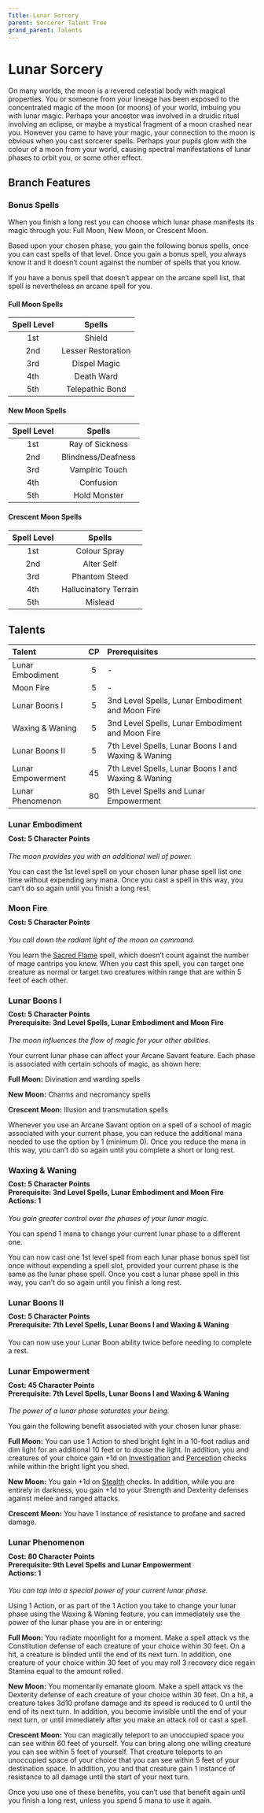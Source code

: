```yaml
---
Title: Lunar Sorcery
parent: Sorcerer Talent Tree
grand_parent: Talents
---
```

 
# Lunar Sorcery
On many worlds, the moon is a revered celestial body with magical properties. You or someone from your lineage has been exposed to the concentrated magic of the moon (or moons) of your world, imbuing you with lunar magic. Perhaps your ancestor was involved in a druidic ritual involving an eclipse, or maybe a mystical fragment of a moon crashed near you. However you came to have your magic, your connection to the moon is obvious when you cast sorcerer spells. Perhaps your pupils glow with the colour of a moon from your world, causing spectral manifestations of lunar phases to orbit you, or some other effect.

## Branch Features

### Bonus Spells
When you finish a long rest you can choose which lunar phase manifests its magic through you: Full Moon, New Moon, or Crescent Moon.

Based upon your chosen phase, you gain the following bonus spells, once you can cast spells of that level. Once you gain a bonus spell, you always know it and it doesn’t count against the number of spells that you know.

If you have a bonus spell that doesn’t appear on the arcane spell list, that spell is nevertheless an arcane spell for you.

#### Full Moon Spells

| Spell Level | Spells |
|:-----------:|:------:|
| 1st | Shield |
| 2nd | Lesser Restoration |
| 3rd | Dispel Magic |
| 4th | Death Ward |
| 5th | Telepathic Bond |

#### New Moon Spells

| Spell Level | Spells |
|:-----------:|:------:|
| 1st | Ray of Sickness |
| 2nd | Blindness/Deafness |
| 3rd | Vampiric Touch |
| 4th | Confusion |
| 5th | Hold Monster |

#### Crescent Moon Spells

| Spell Level | Spells |
|:-----------:|:------:|
| 1st | Colour Spray |
| 2nd | Alter Self |
| 3rd | Phantom Steed |
| 4th | Hallucinatory Terrain |
| 5th | Mislead |

## Talents
 
| Talent | CP | Prerequisites |
|:-------|:--:|:--------------|
| Lunar Embodiment  | 5  | - |
| Moon Fire         | 5  | - |
| Lunar Boons I     | 5  | 3nd Level Spells, Lunar Embodiment and Moon Fire |
| Waxing & Waning   | 5  | 3nd Level Spells, Lunar Embodiment and Moon Fire |
| Lunar Boons II    | 5  | 7th Level Spells, Lunar Boons I and Waxing & Waning |
| Lunar Empowerment | 45 | 7th Level Spells, Lunar Boons I and Waxing & Waning |
| Lunar Phenomenon  | 80 | 9th Level Spells and Lunar Empowerment |

###  Lunar Embodiment

<div style="margin-top:-10px;"></div>
 
#### **Cost:** 5 Character Points
*The moon provides you with an additional well of power.*

You can cast the 1st level spell on your chosen lunar phase spell list one time without expending any mana. Once you cast a spell in this way, you can’t do so again until you finish a long rest.

### Moon Fire

<div style="margin-top:-10px;"></div>
 
#### **Cost:** 5 Character Points
*You call down the radiant light of the moon on command.*

You learn the [Sacred Flame](https://stormchaserroleplaying.com/stormchaserRPG/Spells/Cantrips/Evocation/#sacred-flame) spell, which doesn’t count against the number of mage cantrips you know. When you cast this spell, you can target one creature as normal or target two creatures within range that are within 5 feet of each other.

### Lunar Boons I
 
<div style="margin-top:-10px;"></div>

#### **Cost:** 5 Character Points<br>**Prerequisite:** 3nd Level Spells, Lunar Embodiment and Moon Fire
*The moon influences the flow of magic for your other abilities.*

Your current lunar phase can affect your Arcane Savant feature. Each phase is associated with certain schools of magic, as shown here:

**Full Moon:** Divination and warding spells

**New Moon:** Charms and necromancy spells

**Crescent Moon:** Illusion and transmutation spells

Whenever you use an Arcane Savant option on a spell of a school of magic associated with your current phase, you can reduce the additional mana needed to use the option by 1 (minimum 0). Once you reduce the mana in this way, you can’t do so again until you complete a short or long rest.

###  Waxing & Waning
 
<div style="margin-top:-10px;"></div>

#### **Cost:** 5 Character Points<br>**Prerequisite:** 3nd Level Spells, Lunar Embodiment and Moon Fire<br>**Actions:** 1
*You gain greater control over the phases of your lunar magic.*

You can spend 1 mana to change your current lunar phase to a different one.

You can now cast one 1st level spell from each lunar phase bonus spell list once without expending a spell slot, provided your current phase is the same as the lunar phase spell. Once you cast a lunar phase spell in this way, you can’t do so again until you finish a long rest.

### Lunar Boons II

<div style="margin-top:-10px;"></div>
 
#### **Cost:** 5 Character Points<br>**Prerequisite:** 7th Level Spells, Lunar Boons I and Waxing & Waning
You can now use your Lunar Boon ability twice before needing to complete a rest.

### Lunar Empowerment

<div style="margin-top:-10px;"></div>
 
#### **Cost:** 45 Character Points<br>**Prerequisite:** 7th Level Spells, Lunar Boons I and Waxing & Waning
*The power of a lunar phase saturates your being.*

You gain the following benefit associated with your chosen lunar phase:

**Full Moon:** You can use 1 Action to shed bright light in a 10-foot radius and dim light for an additional 10 feet or to douse the light. In addition, you and creatures of your choice gain +1d on [Investigation](https://stormchaserroleplaying.com/stormchaserRPG/Skills/Investigation/) and [Perception](https://stormchaserroleplaying.com/stormchaserRPG/General/Specific/Perception/) checks while within the bright light you shed.

**New Moon:** You gain +1d on [Stealth](https://stormchaserroleplaying.com/stormchaserRPG/Skills/Stealth/) checks. In addition, while you are entirely in darkness, you gain +1d to your Strength and Dexterity defenses against melee and ranged attacks.

**Crescent Moon:** You have 1 instance of resistance to profane and sacred damage.

### Lunar Phenomenon
 
<div style="margin-top:-10px;"></div>
 
#### **Cost:** 80 Character Points<br>**Prerequisite:** 9th Level Spells and Lunar Empowerment<br>**Actions:** 1
*You can tap into a special power of your current lunar phase.*

Using 1 Action, or as part of the 1 Action you take to change your lunar phase using the Waxing & Waning feature, you can immediately use the power of the lunar phase you are in or entering:

**Full Moon:** You radiate moonlight for a moment. Make a spell attack vs the Constitution defense of each creature of your choice within 30 feet. On a hit, a creature is blinded until the end of its next turn. In addition, one creature of your choice within 30 feet of you may roll 3 recovery dice regain Stamina equal to the amount rolled.

**New Moon:** You momentarily emanate gloom. Make a spell attack vs the Dexterity defense of each creature of your choice within 30 feet. On a hit, a creature takes 3d10 profane damage and its speed is reduced to 0 until the end of its next turn. In addition, you become invisible until the end of your next turn, or until immediately after you make an attack roll or cast a spell.

**Crescent Moon:** You can magically teleport to an unoccupied space you can see within 60 feet of yourself. You can bring along one willing creature you can see within 5 feet of yourself. That creature teleports to an unoccupied space of your choice that you can see within 5 feet of your destination space. In addition, you and that creature gain 1 instance of resistance to all damage until the start of your next turn.

Once you use one of these benefits, you can’t use that benefit again until you finish a long rest, unless you spend 5 mana to use it again.
